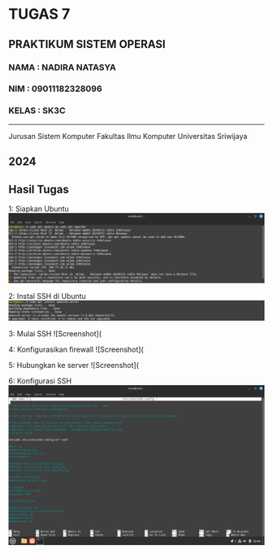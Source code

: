 # TUGAS 7
PRAKTIKUM SISTEM OPERASI
---
### NAMA : NADIRA NATASYA
### NIM : 09011182328096
### KELAS : SK3C
---
Jurusan Sistem Komputer
Fakultas Ilmu Komputer 
Universitas Sriwijaya

2024
---


## Hasil Tugas

1: Siapkan Ubuntu
![Screenshot](https://github.com/NADIRANTS/SISTEM-OPERASI/blob/main/File%20Tugas%207/VirtualBox_NADIRA%20NATASYA_03_10_2024_09_52_31.png)

2: Instal SSH di Ubuntu
![Screenshot](https://github.com/NADIRANTS/SISTEM-OPERASI/blob/main/File%20Tugas%207/VirtualBox_NADIRA%20NATASYA_03_10_2024_10_05_54.png)

3: Mulai SSH
![Screenshot](

4: Konfigurasikan firewall
![Screenshot]( 

5: Hubungkan ke server
![Screenshot]( 

6: Konfigurasi SSH
![Screenshot](https://github.com/NADIRANTS/SISTEM-OPERASI/blob/main/File%20Tugas%207/VirtualBox_NADIRA%20NATASYA_03_10_2024_09_46_44.png)

